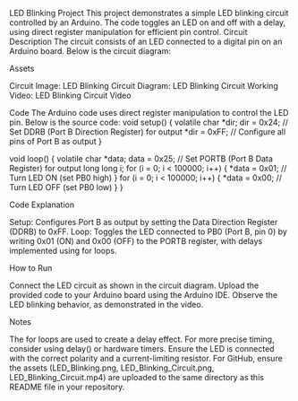 LED Blinking Project
This project demonstrates a simple LED blinking circuit controlled by an Arduino. The code toggles an LED on and off with a delay, using direct register manipulation for efficient pin control.
Circuit Description
The circuit consists of an LED connected to a digital pin on an Arduino board. Below is the circuit diagram:

Assets

Circuit Image: LED Blinking
Circuit Diagram: LED Blinking Circuit
Working Video: LED Blinking Circuit Video

Code
The Arduino code uses direct register manipulation to control the LED pin. Below is the source code:
void setup() {
  volatile char *dir;
  dir = 0x24; // Set DDRB (Port B Direction Register) for output
  *dir = 0xFF; // Configure all pins of Port B as output
}

void loop() {
  volatile char *data;
  data = 0x25; // Set PORTB (Port B Data Register) for output
  long long i;
  for (i = 0; i < 100000; i++) {
    *data = 0x01; // Turn LED ON (set PB0 high)
  }
  for (i = 0; i < 100000; i++) {
    *data = 0x00; // Turn LED OFF (set PB0 low)
  }
}

Code Explanation

Setup: Configures Port B as output by setting the Data Direction Register (DDRB) to 0xFF.
Loop: Toggles the LED connected to PB0 (Port B, pin 0) by writing 0x01 (ON) and 0x00 (OFF) to the PORTB register, with delays implemented using for loops.

How to Run

Connect the LED circuit as shown in the circuit diagram.
Upload the provided code to your Arduino board using the Arduino IDE.
Observe the LED blinking behavior, as demonstrated in the video.

Notes

The for loops are used to create a delay effect. For more precise timing, consider using delay() or hardware timers.
Ensure the LED is connected with the correct polarity and a current-limiting resistor.
For GitHub, ensure the assets (LED_Blinking.png, LED_Blinking_Circuit.png, LED_Blinking_Circuit.mp4) are uploaded to the same directory as this README file in your repository.
